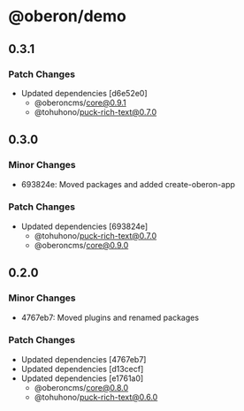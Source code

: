 # @oberon/demo

## 0.3.1

### Patch Changes

- Updated dependencies [d6e52e0]
  - @oberoncms/core@0.9.1
  - @tohuhono/puck-rich-text@0.7.0

## 0.3.0

### Minor Changes

- 693824e: Moved packages and added create-oberon-app

### Patch Changes

- Updated dependencies [693824e]
  - @tohuhono/puck-rich-text@0.7.0
  - @oberoncms/core@0.9.0

## 0.2.0

### Minor Changes

- 4767eb7: Moved plugins and renamed packages

### Patch Changes

- Updated dependencies [4767eb7]
- Updated dependencies [d13cecf]
- Updated dependencies [e1761a0]
  - @oberoncms/core@0.8.0
  - @tohuhono/puck-rich-text@0.6.0
